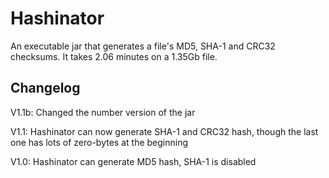 # Hashinator
An executable jar that generates a file's MD5, SHA-1 and CRC32 checksums. It takes 2.06 minutes on a 1.35Gb file.

## Changelog
V1.1b: Changed the number version of the jar

V1.1: Hashinator can now generate SHA-1 and CRC32 hash, though the last one has lots of zero-bytes at the beginning

V1.0: Hashinator can generate MD5 hash, SHA-1 is disabled
